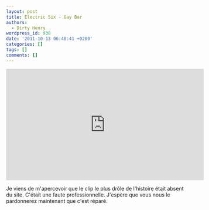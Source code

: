 ```yaml
---
layout: post
title: Electric Six - Gay Bar
authors:
  - Dirty Henry
wordpress_id: 930
date: '2011-10-13 06:40:41 +0200'
categories: []
tags: []
comments: []
---
```

<iframe width="540" height="304" src="http://www.youtube.com/embed/HTN6Du3MCgI" frameborder="0" allowfullscreen></iframe>

Je viens de m'apercevoir que le clip le plus drôle de l'histoire était absent du site. C'était une faute professionnelle. J'espère que vous nous le pardonnerez maintenant que c'est réparé.
